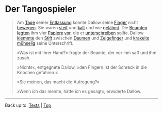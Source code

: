 # Der Tangospieler

> Am [Tage](../../nouns/t/ta/Tag.md) seiner [Entlassung](../../nouns/e/en/Entlassung.md) konnte Dallow seine [Finger](../../nouns/f/fi/Finger.md) nicht [bewegen](../../verbs/b/be/bewegen.md). Sie waren [steif](../../adjectives/s/st/steif.md) und [kalt](../../adjectives/k/ka/kalt.md) und wie [gelähmt](../../adjectives/g/ge/gelaehmt). Die [Beamten](../../nouns/b/be/Beamter.md) [legten](../../verbs/v/vo/vorlegen.md) ihm vier [Papiere](../../nouns/p/pa/Papier.md) [vor](../../verbs/v/vo/vorlegen.md), die er [unterschreiben](../../verbs/u/un/unterschreiben.md) sollte. Dallow [klemmte](../../verbs/k/kl/klemmen.md) den [Stift](../../nouns/s/st/Stift.md) zwischen [Daumen](../../nouns/d/da/Daumen.md) und [Zeigefinger](../../nouns/z/ze/Zeigefinger.md) und [krakelte](../../verbs/k/kr/krakeln.md) [mühselig](../../adjectives/m/mue/muehselig.md) seine Unterschrift.
>
> »Was ist mit Ihrer Hand?« fragte der Beamte, der vor ihm saß und ihm zusah.
>
> »Nichts«, entgegnete Dallow, »den Fingern ist der Schreck in die Knochen gefahren.«
>
> »Sie meinen, das macht die Aufregung?«
>
> »Wenn ich das meinte, hätte ich es gesagt«, erwiderte Dallow.
>
> 

----

Back up to: [Texts](../index.md) | [Top](../../index.md)
